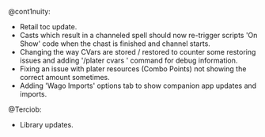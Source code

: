 @cont1nuity:
- Retail toc update.
- Casts which result in a channeled spell should now re-trigger scripts 'On Show' code when the chast is finished and channel starts.
- Changing the way CVars are stored / restored to counter some restoring issues and adding '/plater cvars <cvar>' command for debug information.
- Fixing an issue with plater resources (Combo Points) not showing the correct amount sometimes.
- Adding 'Wago Imports' options tab to show companion app updates and imports.

@Terciob:
- Library updates.

